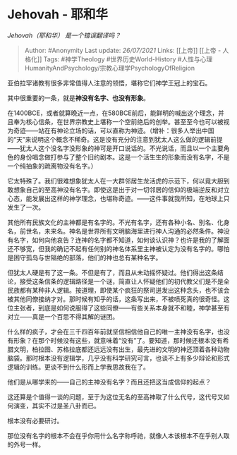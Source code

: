 # Jehovah - 耶和华
*Jehovah（耶和华） 是一个错误翻译吗？*
> Author: #Anonymity 
Last update: *26/07/2021* 
Links: [[上帝]] [[上帝 - 人格化]]
Tags: #神学Theology #世界历史World-History #人性与心理HumanityAndPsychology/宗教心理学PsychologyOfReligion 
  

亚伯拉罕诸教有很多非常值得人注意的领悟，堪称它们神学王冠上的宝石。

其中很重要的一条，就是**神没有名字、也没有形象**。

在1400BCE，或者就算晚近一点，在580BCE前后，能鲜明的喊出这个理念，并且奉为核心信条，在世界宗教史上堪称一个空前绝后的创举。甚至至今也可以被视为奇迹——站在有神论立场的话，可以直称为神迹。（增补：很多人举出中国的“天”来说明这个概念不稀奇。这是没有充分的注意到犹太人这么做的逻辑前提——犹太人这个没名字没形象的神可是开口说话的。不光说话，而且以一个主要角色的身份唱念做打参与了整个旧约剧本。这是一个活生生的形象而没有名字，不是一个纯抽象的疏离物没有名字。）

它太特殊了。我们很难想象犹太人在一大群邻居生龙活虎的示范下，何以竟大胆到敢想象自己的至高神没有名字。即使这是出于对一切邻居的信仰的极端逆反和对立心态，能发展出这样的神学理念，也堪称奇迹。——这件事就我所知，在地球上只发生了一次。

其他所有民族文化的主神都是有名字的。不光有名字，还有各种小名、别名、化身名，前世名，未来名。神名是世界所有文明脑海里进行神人沟通的必然条件。神没有名字，如何向他哀告？连神的名字都不知道，如何谈认识神？也许是我的了解面还不够宽，但我的确记不起有任何别的神名体系里主神被认定为没有名字的。哪怕是困守孤岛与世隔绝的部落，他们的神也总有某种名字。

但犹太人硬是有了这一条。不但是有了，而且从未动摇怀疑过。他们得出这条结论，接受这条信条的逻辑路径是一个谜，简直让人怀疑他们的初代教父们是不是全民族都有某种非人逻辑。按道理，即使某个疯狂的祭司迸发出这种念头，也不该会被其他同僚接纳才对。那时候有知乎的话，这条写出来，不被喷死真的很奇怪。这位主张者，到底是如何说服得了这些同僚——有些关系本身就不和睦，神学甚至有对立——真是一个百思不得其解的谜团。

什么样的疯子，才会在三千四百年前就坚信相信他自己的唯一主神没有名字，也没有形象？在那个时候没有这些，就意味着“没有”了。要知道，那时候还根本没有希腊文明，柏拉图、苏格拉底都还远远没有出生，最先进的文明的神还顶着各种动物脑袋。那时根本没有逻辑学，几乎没有科学研究可言，也谈不上有多少辩论和形式逻辑的训练。更谈不到什么形而上学我思故我在了。

他们是从哪学来的——自己的主神没有名字？而且还把这当成信仰的起点？

这还算是个值得一谈的问题，至于为这位无名的至高神取了什么代号，这代号又如何演变，其实不过是圣八卦而已。

根本没有必要研讨。

那位没有名字的根本不会在乎你用什么名字称呼祂，就像人本该根本不在乎别人取的外号一样。


